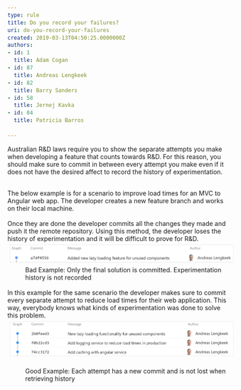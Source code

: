 ```yaml
---
type: rule
title: Do you record your failures?
uri: do-you-record-your-failures
created: 2019-03-13T04:50:25.0000000Z
authors:
- id: 1
  title: Adam Cogan
- id: 87
  title: Andreas Lengkeek
- id: 82
  title: Barry Sanders
- id: 58
  title: Jernej Kavka
- id: 84
  title: Patricia Barros

---
```




<span class='intro'> <div>Australian R&amp;D laws require you to show the separate attempts you make when developing a feature that counts towards R&amp;D. For this reason, you should make sure to commit in between every attempt you make even if it does not have the desired affect to record the history of experimentation.<br></div><div><br></div> </span>

<div>The below example is for a scenario to improve load times for an MVC to Angular web app. The developer creates a new feature branch and works on their local machine.<br></div><div><br></div><div>Once they are done the developer commits all the changes they made and push it the remote repository. Using this method,&#160;the developer loses the history of experimentation and it will be difficult to prove for R&amp;D.<br></div><div><img src="single-commit-not-showing-experimentation-2.png" alt="single-commit-not-showing-experimentation-2.png" style="margin&#58;5px;width&#58;508px;" /><br></div><dd class="ssw15-rteElement-FigureBad">​​Bad Example&#58; Only the final solution is committed. Experimentation history is not recorded​</dd><div><br></div><div>In this example for the same scenario the developer makes sure to commit every separate​&#160;attempt to reduce load times for their web application. This way, everybody knows what kinds of experimentation was done to solve this problem.<br><div><img src="commit-failed-experiments.png" alt="commit-failed-experiments.png" style="margin&#58;5px;width&#58;508px;" />​<br></div><div><dd class="ssw15-rteElement-FigureGood">Good Example&#58; Each attempt has a new commit and is not lost when retrieving history​​<br></dd></div></div>


